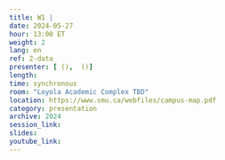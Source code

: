 ```yaml
---
title: W1 |
date: 2024-05-27
hour: 13:00 ET
weight: 2
lang: en
ref: 2-data
presenter: [ (),  ()]
length:
time: synchronous
room: "Loyola Academic Complex TBD"
location: https://www.smu.ca/webfiles/campus-map.pdf
category: presentation
archive: 2024
session_link:
slides:
youtube_link:
---
```

